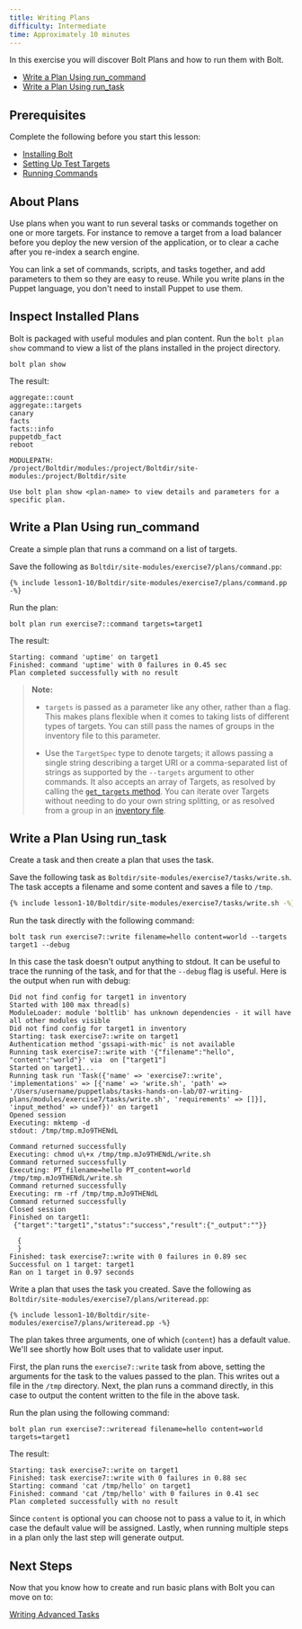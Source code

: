 ```yaml
---
title: Writing Plans
difficulty: Intermediate
time: Approximately 10 minutes
---
```


In this exercise you will discover Bolt Plans and how to run them with Bolt.

- [Write a Plan Using run_command](#write-a-plan-using-run_command)
- [Write a Plan Using run_task](#write-a-plan-using-run_task)

## Prerequisites
Complete the following before you start this lesson:

- [Installing Bolt](../01-installing-bolt)
- [Setting Up Test Targets](../02-acquiring-targets)
- [Running Commands](../03-running-commands)

## About Plans

Use plans when you want to run several tasks or commands together on one or more targets. For instance to remove a target from a load balancer before you deploy the new version of the application, or to clear a cache after you re-index a search engine.

You can link a set of commands, scripts, and tasks together, and add parameters to them so they are easy to reuse. While you write plans in the Puppet language, you don't need to install Puppet to use them.

## Inspect Installed Plans

Bolt is packaged with useful modules and plan content. Run the `bolt plan show` command to view a list of the plans installed in the project directory.

```shell
bolt plan show
```

The result:

```plain
aggregate::count
aggregate::targets
canary
facts
facts::info
puppetdb_fact
reboot

MODULEPATH:
/project/Boltdir/modules:/project/Boltdir/site-modules:/project/Boltdir/site

Use bolt plan show <plan-name> to view details and parameters for a specific plan.
```


## Write a Plan Using run_command

Create a simple plan that runs a command on a list of targets.

Save the following as `Boltdir/site-modules/exercise7/plans/command.pp`:

```puppet
{% include lesson1-10/Boltdir/site-modules/exercise7/plans/command.pp -%}
```

Run the plan:

```shell
bolt plan run exercise7::command targets=target1
```

The result:

```plain
Starting: command 'uptime' on target1
Finished: command 'uptime' with 0 failures in 0.45 sec
Plan completed successfully with no result
```

> **Note:**
>
> * `targets` is passed as a parameter like any other, rather than a flag. This makes plans flexible when it comes to taking lists of different types of targets. You can still pass the names of groups in the inventory file to this parameter.
>
> * Use the `TargetSpec` type to denote targets; it allows passing a single string describing a target URI or a comma-separated list of strings as supported by the `--targets` argument to other commands. It also accepts an array of Targets, as resolved by calling the [`get_targets` method](https://puppet.com/docs/bolt/latest/writing_plans.html#calling-basic-plan-functions). You can iterate over Targets without needing to do your own string splitting, or as resolved from a group in an [inventory file](https://puppet.com/docs/bolt/latest/inventory_file.html).


## Write a Plan Using run_task
Create a task and then create a plan that uses the task.

Save the following task as `Boltdir/site-modules/exercise7/tasks/write.sh`. The task accepts a filename and some content and saves a file to `/tmp`.

```bash
{% include lesson1-10/Boltdir/site-modules/exercise7/tasks/write.sh -%}
```

Run the task directly with the following command:

```shell
bolt task run exercise7::write filename=hello content=world --targets target1 --debug
```

In this case the task doesn't output anything to stdout. It can be useful to trace the running of the task, and for that the `--debug` flag is useful. Here is the output when run with debug:

```plain
Did not find config for target1 in inventory
Started with 100 max thread(s)
ModuleLoader: module 'boltlib' has unknown dependencies - it will have all other modules visible
Did not find config for target1 in inventory
Starting: task exercise7::write on target1
Authentication method 'gssapi-with-mic' is not available
Running task exercise7::write with '{"filename":"hello", "content":"world"}' via  on ["target1"]
Started on target1...
Running task run 'Task({'name' => 'exercise7::write', 'implementations' => [{'name' => 'write.sh', 'path' => '/Users/username/puppetlabs/tasks-hands-on-lab/07-writing-plans/modules/exercise7/tasks/write.sh', 'requirements' => []}], 'input_method' => undef})' on target1
Opened session
Executing: mktemp -d
stdout: /tmp/tmp.mJo9THENdL

Command returned successfully
Executing: chmod u\+x /tmp/tmp.mJo9THENdL/write.sh
Command returned successfully
Executing: PT_filename=hello PT_content=world /tmp/tmp.mJo9THENdL/write.sh
Command returned successfully
Executing: rm -rf /tmp/tmp.mJo9THENdL
Command returned successfully
Closed session
Finished on target1:
 {"target":"target1","status":"success","result":{"_output":""}}

  {
  }
Finished: task exercise7::write with 0 failures in 0.89 sec
Successful on 1 target: target1
Ran on 1 target in 0.97 seconds
```

Write a plan that uses the task you created. Save the following as `Boltdir/site-modules/exercise7/plans/writeread.pp`:

```puppet
{% include lesson1-10/Boltdir/site-modules/exercise7/plans/writeread.pp -%}
```

The plan takes three arguments, one of which (`content`) has a default value. We'll see shortly how Bolt uses that to validate user input. 

First, the plan runs the `exercise7::write` task from above, setting the arguments for the task to the values passed to the plan. This writes out a file in the `/tmp` directory. Next, the plan runs a command directly, in this case to output the content written to the file in the above task.

Run the plan using the following command:

```shell
bolt plan run exercise7::writeread filename=hello content=world targets=target1
```

The result:

```plain
Starting: task exercise7::write on target1
Finished: task exercise7::write with 0 failures in 0.88 sec
Starting: command 'cat /tmp/hello' on target1
Finished: command 'cat /tmp/hello' with 0 failures in 0.41 sec
Plan completed successfully with no result
```


Since `content` is optional you can choose not to pass a value to it, in which case the default value will be assigned. Lastly, when running multiple steps in a plan only the last step will generate output.


## Next Steps

Now that you know how to create and run basic plans with Bolt you can move on to:

[Writing Advanced Tasks](../08-writing-advanced-tasks)
